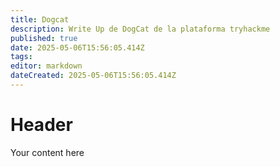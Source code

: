 ```yaml
---
title: Dogcat
description: Write Up de DogCat de la plataforma tryhackme
published: true
date: 2025-05-06T15:56:05.414Z
tags: 
editor: markdown
dateCreated: 2025-05-06T15:56:05.414Z
---
```


# Header
Your content here
